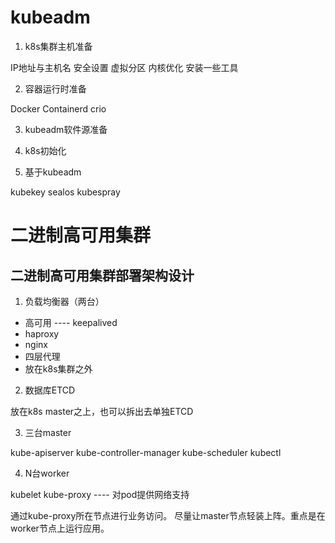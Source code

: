 # kubeadm

1. k8s集群主机准备

IP地址与主机名
安全设置
虚拟分区
内核优化
安装一些工具

2. 容器运行时准备

Docker
Containerd
crio

3. kubeadm软件源准备

4. k8s初始化

5. 基于kubeadm

kubekey 
sealos
kubespray

# 二进制高可用集群

## 二进制高可用集群部署架构设计

1. 负载均衡器（两台）

+ 高可用 ---- keepalived
+ haproxy 
+ nginx
+ 四层代理
+ 放在k8s集群之外

2. 数据库ETCD

放在k8s master之上，也可以拆出去单独ETCD

3. 三台master

kube-apiserver 
kube-controller-manager
kube-scheduler
kubectl

4. N台worker

kubelet
kube-proxy ---- 对pod提供网络支持

通过kube-proxy所在节点进行业务访问。
尽量让master节点轻装上阵。重点是在worker节点上运行应用。

















